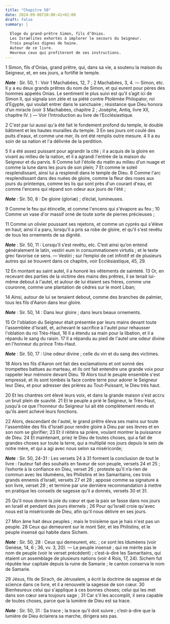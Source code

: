 ```yaml
---
title: "Chapitre 50"
date: 2024-09-06T20:00:41+02:00
draft: false
summary: |
  
  Eloge du grand-prêtre Simon, fils d’Onias.
  Les Israélites exhortés à implorer le secours du Seigneur.
  Trois peuples dignes de haine.
  Auteur de ce livre.
  Heureux ceux qui profiteront de ses instructions.
---
```



1 Simon, fils d'Onias, grand prêtre, qui, dans sa vie, a soutenu la maison du Seigneur, et, en ses jours, a fortifié le temple.

***Note*** :  Sir. 50, 1 : Voir 1 Machabées, 12, 7 ; 2 Machabées, 3, 4. ― Simon, etc. Il y a eu deux grands prêtres du nom de Simon, et qui eurent pour pères des hommes appelés Onias. Le sentiment le plus suivi est qu’il s’agit ici de Simon II, qui signala son zèle et sa piété contre Ptolémée Philopator, roi d’Egypte, qui voulait entrer dans le sanctuaire ; résistance que Dieu honora d’un miracle (voir 3 Machabées, chapitre 2 ; Josèphe, Antiq, livre XII, chapitre IV. ) ― Voir l’Introduction au livre de l’Ecclésiastique.

2 C'est par lui aussi qu'a été fait le fondement profond du temple, le double bâtiment et les hautes murailles du temple. 3 En ses jours ont coulé des puits d'eaux, et comme une mer, ils ont été remplis outre mesure. 4 Il a eu soin de sa nation et l'a délivrée de la perdition.


5 Il a été assez puissant pour agrandir la cité ; il a acquis de la gloire en vivant au milieu de la nation, et il a agrandi l'entrée de la maison du Seigneur et du parvis. 6 Comme luit l'étoile du matin au milieu d'un nuage et comme la lune dans les jours de son plein; 7 Et comme le soleil resplendissant, ainsi lui a resplendi dans le temple de Dieu. 8 Comme l'arc resplendissant dans des nuées de gloire, comme la fleur des roses aux jours du printemps, comme les lis qui sont près d'un courant d'eau, et comme l'encens qui répand son odeur aux jours de l'été ;

***Note*** :  Sir. 50, 8 : De gloire (gloriæ) ; d’éclat, lumineuses.

9 Comme le feu qui étincelle, et comme l'encens qui s'évapore au feu ; 10 Comme un vase d'or massif orné de toute sorte de pierres précieuses ;


11 Comme un olivier poussant ses rejetons, et comme un cyprès qui s'élève en haut; ainsi il a paru, lorsqu'il a pris sa robe de gloire, et qu'il s'est revêtu de tous les ornements de sa dignité.

***Note*** :  Sir. 50, 11 : Lorsqu’il s’est revêtu, etc. C’est ainsi qu’on entend généralement le latin, vestiri eum in consummationem virtutis ; et le texte grec favorise ce sens. ― Vestiri ; sur l’emploi de cet infinitif et de plusieurs autres qui se trouvent dans ce chapitre, voir Ecclésiastique, 45, 29.

12 En montant au saint autel, il a honoré les vêtements de sainteté. 13 Or, en recevant des parties de la victime des mains des prêtres, il se tenait lui-même debout à l'autel, et autour de lui étaient ses frères, comme une couronne, comme une plantation de cèdres sur le mont Liban;


14 Ainsi, autour de lui se tenaient debout, comme des branches de palmier, tous les fils d'Aaron dans leur gloire.

***Note*** :  Sir. 50, 14 : Dans leur gloire ; dans leurs beaux ornements.

15 Or l'oblation du Seigneur était présentée par leurs mains devant toute l'assemblée d'Israël, et, achevant le sacrifice à l'autel pour rehausser l'oblation du roi Très-Haut, 16 Il a étendu sa main pour la libation, et il a répandu le sang du raisin. 17 Il a répandu au pied de l'autel une odeur divine en l'honneur du prince Très-Haut.

***Note*** :  Sir. 50, 17 : Une odeur divine ; celle du vin et du sang des victimes.

18 Alors les fils d'Aaron ont fait des exclamations et ont sonné des trompettes battues au marteau, et ils ont fait entendre une grande voix pour rappeler leur mémoire devant Dieu. 19 Alors tout le peuple ensemble s'est empressé, et ils sont tombés la face contre terre pour adorer le Seigneur leur Dieu, et pour adresser des prières au Tout-Puissant, le Dieu très haut.


20 Et les chantres ont élevé leurs voix, et dans la grande maison s'est accru un bruit plein de suavité. 21 Et le peuple a prié le Seigneur, le Très-Haut, jusqu'à ce que l'honneur du Seigneur lui ait été complètement rendu et qu'ils aient achevé leurs fonctions.


22 Alors, descendant de l'autel, le grand prêtre éleva ses mains sur toute l'assemblée des fils d'Israël pour rendre gloire à Dieu par ses lèvres et en son nom se glorifier; 23 Et il réitéra sa prière, voulant montrer la puissance de Dieu. 24 Et maintenant, priez le Dieu de toutes choses, qui a fait de grandes choses sur toute la terre, qui a multiplié nos jours depuis le sein de notre mère, et qui a agi avec nous selon sa miséricorde;

***Note*** :  Sir. 50, 24-31 : Les versets 24 à 31 forment la conclusion de tout le livre : l’auteur fait des souhaits en faveur de son peuple, versets 24 et 25 ; l’exhorte à la confiance en Dieu, verset 26 ; proteste qu’il n’a rien de commun avec les Iduméens, les Philistins et les Samaritains, ces trois grands ennemis d’Israël, versets 27 et 28 ; appose comme sa signature à son livre, verset 29 ; et termine par une dernière recommandation à mettre en pratique les conseils de sagesse qu’il a donnés, versets 30 et 31.


25 Qu'il nous donne la joie du cœur et que la paix se fasse dans nos jours en Israël et pendant des jours éternels ; 26 Pour qu'Israël croie qu'avec nous est la miséricorde de Dieu, afin qu'il nous délivre en ses jours.


27 Mon âme hait deux peuples ; mais le troisième que je hais n'est pas un peuple. 28 Ceux qui demeurent sur le mont Séir, et les Philistins, et le peuple insensé qui habite dans Sichem.

***Note*** :  Sir. 50, 28 : Ceux qui demeurent, etc. ; ce sont les Iduméens (voir Genèse, 14, 6 ; 36, vv. 3, 20). ― Le peuple insensé ; qui ne mérite pas le nom de peuple (voir le verset précédent) ; c’est-à-dire les Samaritains, qui étaient un assemblage de plusieurs nations (voir 4 Rois, 17, 24). Sichem fut réputée leur capitale depuis la ruine de Samarie ; le canton conserva le nom de Samarie.

29 Jésus, fils de Sirach, de Jérusalem, a écrit la doctrine de sagesse et de science dans ce livre, et il a renouvelé la sagesse de son cœur. 30 Bienheureux celui qui s'applique à ces bonnes choses; celui qui les met dans son cœur sera toujours sage ; 31 Car s'il les accomplit, il sera capable de toutes choses, parce que la lumière de Dieu est sa trace.

***Note*** :  Sir. 50, 31 : Sa trace ; la trace qu’il doit suivre ; c’est-à-dire que la lumière de Dieu éclairera sa marche, dirigera ses pas.

